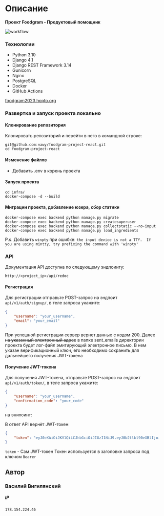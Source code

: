 # Описание
**Проект Foodgram - Продуктовый помощник**

![workflow](https://github.com/vawy/foodgram-project-react/actions/workflows/main.yml/badge.svg) 

### Технологии
- Python 3.10
- Django 4.1
- Django REST Framework 3.14
- Gunicorn
- Nginx
- PostgreSQL
- Docker
- GitHub Actions

[foodgram2023.hopto.org](foodgram2023.hopto.org)

### Развертка и запуск проекта локально

#### Клонирование репозитория
Клонировать репозиторий и перейти в него в командной строке:

```
git@github.com:vawy/foodgram-project-react.git
cd foodgram-project-react
```

#### Изменение файлов

- Добавить .env в корень проекта

#### Запуск проекта
```
cd infra/
docker-compose -d --build
```

#### Миграции проекта, добавление юзера, сбор статики
```
docker-compose exec backend python manage.py migrate
docker-compose exec backend python manage.py createsuperuser
docker-compose exec backend python manage.py collectstatic --no-input
docker-compose exec backend python manage.py load_ingredients 
```

P.s. Добавить `winpty` при ошибке:
`
the input device is not a TTY.  If you are using mintty, try prefixing the command with 'winpty'
`
    
### API
Документация API доступна по следующему эндпоинту:

    http://<project_ip>/api/redoc

#### Регистрация
Для регистрации отправьте POST-запрос на эндпоит `api/v1/auth/signup/`, в теле запроса укажите:
```JSON
{
    "username": "your_username",
    "email": "your_email"
}
```
При успешной регистрации сервер вернет данные с кодом 200.
Далее ~~на указанный электронный адрес~~ в папке sent_emails директории проекта будет лог-файл эмитирующий электронное письмо. В нем указан верификационный ключ, его необходимо сохранить для дальнейшего получения JWT-токена
#### Получение JWT-токена
Для получения JWT-токена, отправьте POST-запрос на эндпоит `api/v1/auth/token/`, в теле запроса укажите:
```JSON
{
    "username": "your_username",
    "confirmation_code": "your_code"
}
```
на энипоинт:

В ответ API вернёт JWT-токен
~~~JSON
{
    "token": "eyJ0eXAiOiJKV1QiLCJhbGciOiJIUzI1NiJ9.eyJ0b2tlbl90eXBlIjoiYWNjZXNzIiwiZXhwIjoxNjIwODU1Mzc3LCJqdGkiOiJkY2EwNmRiYTEzNWQ0ZjNiODdiZmQ3YzU2Y2ZjNGE0YiIsInVzZXJfaWQiOjF9.eZfkpeNVfKLzBY7U0h5gMdTwUnGP3LjRn5g8EIvWlVg"
}
~~~

`token` - Сам JWT-токен
Токен используется в заголовке запроса под ключом `Bearer`


## Автор

### Василий Вигилянский 

##### IP
`178.154.224.46`
